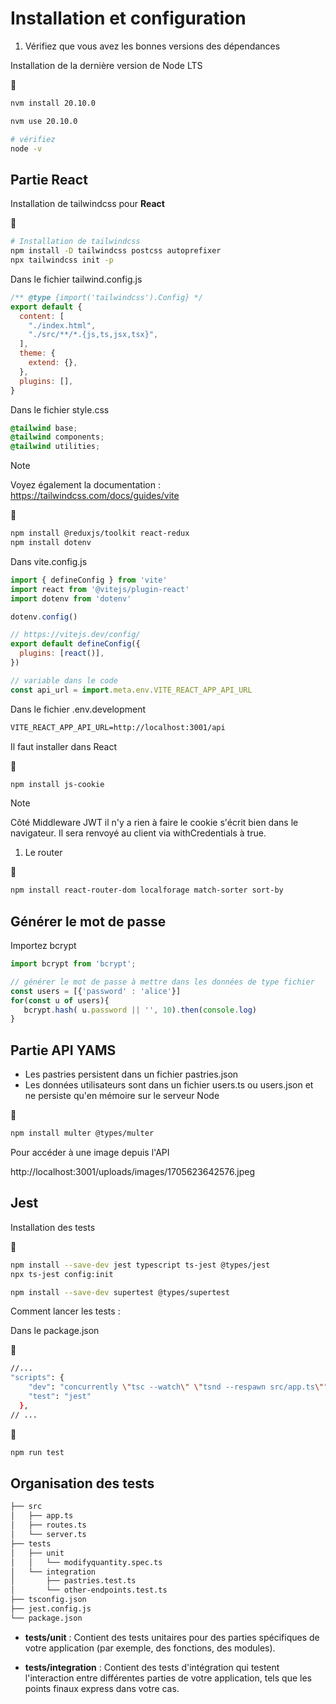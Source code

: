 # Installation et configuration

1. Vérifiez que vous avez les bonnes versions des dépendances 

Installation de la dernière version de Node LTS

:shell:

```bash
nvm install 20.10.0

nvm use 20.10.0

# vérifiez 
node -v
```

## Partie React

Installation de tailwindcss pour **React**

:shell:

```bash
# Installation de tailwindcss
npm install -D tailwindcss postcss autoprefixer
npx tailwindcss init -p
```

Dans le fichier tailwind.config.js

```js 
/** @type {import('tailwindcss').Config} */
export default {
  content: [
    "./index.html",
    "./src/**/*.{js,ts,jsx,tsx}",
  ],
  theme: {
    extend: {},
  },
  plugins: [],
}
```

Dans le fichier style.css

```css
@tailwind base;
@tailwind components;
@tailwind utilities;
```

>[!NOTE]
>Voyez également la documentation : https://tailwindcss.com/docs/guides/vite

:shell:

```bash
npm install @reduxjs/toolkit react-redux
npm install dotenv
```

Dans vite.config.js

```js
import { defineConfig } from 'vite'
import react from '@vitejs/plugin-react'
import dotenv from 'dotenv'

dotenv.config()

// https://vitejs.dev/config/
export default defineConfig({
  plugins: [react()],
})

// variable dans le code
const api_url = import.meta.env.VITE_REACT_APP_API_URL

```

Dans le fichier .env.development

```txt
VITE_REACT_APP_API_URL=http://localhost:3001/api
```

Il faut installer dans React

:shell:

```bash
npm install js-cookie
```

>[!NOTE]
> Côté Middleware JWT il n'y a rien à faire le cookie s'écrit bien dans le navigateur. Il sera renvoyé au client via withCredentials à true.


1. Le router

:shell:

```bash
npm install react-router-dom localforage match-sorter sort-by
```

## Générer le mot de passe

Importez bcrypt 

```js
import bcrypt from 'bcrypt';

// générer le mot de passe à mettre dans les données de type fichier
const users = [{'password' : 'alice'}]
for(const u of users){
   bcrypt.hash( u.password || '', 10).then(console.log)
}
```

## Partie API YAMS

- Les pastries persistent dans un fichier pastries.json
- Les données utilisateurs sont dans un fichier users.ts ou users.json et ne persiste qu'en mémoire sur le serveur Node

:shell:

```bash
npm install multer @types/multer
```

Pour accéder à une image depuis l'API

http://localhost:3001/uploads/images/1705623642576.jpeg


## Jest

Installation des tests

:shell:

```bash
npm install --save-dev jest typescript ts-jest @types/jest
npx ts-jest config:init

npm install --save-dev supertest @types/supertest
```

Comment lancer les tests :

Dans le package.json


:shell:

```bash
//...
"scripts": {
    "dev": "concurrently \"tsc --watch\" \"tsnd --respawn src/app.ts\"",
    "test": "jest"
  },
// ...
```

:shell:

```bash
npm run test
```

## Organisation des tests

```txt
├── src
│   ├── app.ts
│   ├── routes.ts
│   └── server.ts
├── tests
│   ├── unit
│   │   └── modifyquantity.spec.ts
│   └── integration
│       ├── pastries.test.ts
│       └── other-endpoints.test.ts
├── tsconfig.json
├── jest.config.js
└── package.json
```

- **tests/unit** : Contient des tests unitaires pour des parties spécifiques de votre application (par exemple, des fonctions, des modules).

- **tests/integration** : Contient des tests d'intégration qui testent l'interaction entre différentes parties de votre application, tels que les points finaux express dans votre cas.